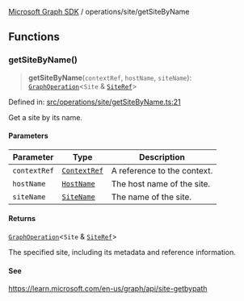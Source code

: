 [Microsoft Graph SDK](../../README.md) / operations/site/getSiteByName

## Functions

### getSiteByName()

> **getSiteByName**(`contextRef`, `hostName`, `siteName`): [`GraphOperation`](../../models/GraphOperation.md#graphoperation)\<`Site` & [`SiteRef`](../../models/SiteRef.md#siteref)\>

Defined in: [src/operations/site/getSiteByName.ts:21](https://github.com/Future-Secure-AI/microsoft-graph/blob/main/src/operations/site/getSiteByName.ts#L21)

Get a site by its name.

#### Parameters

| Parameter | Type | Description |
| ------ | ------ | ------ |
| `contextRef` | [`ContextRef`](../../models/ContextRef.md#contextref) | A reference to the context. |
| `hostName` | [`HostName`](../../models/HostName.md#hostname) | The host name of the site. |
| `siteName` | [`SiteName`](../../models/SiteName.md#sitename) | The name of the site. |

#### Returns

[`GraphOperation`](../../models/GraphOperation.md#graphoperation)\<`Site` & [`SiteRef`](../../models/SiteRef.md#siteref)\>

The specified site, including its metadata and reference information.

#### See

https://learn.microsoft.com/en-us/graph/api/site-getbypath
